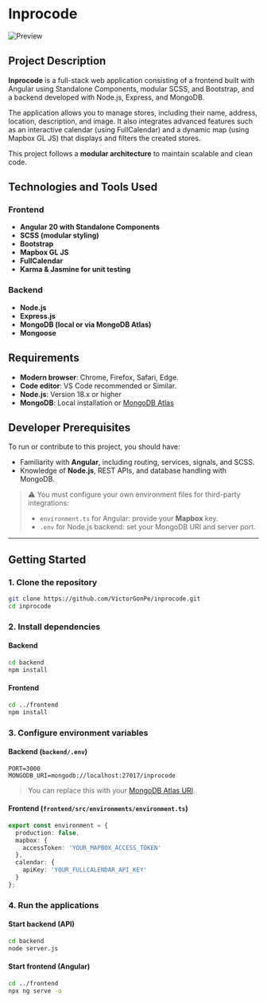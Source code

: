 # Inprocode

![Preview](src/assets/img/preview-inprocode.png "Inprocode")

## Project Description

**Inprocode** is a full-stack web application consisting of a frontend built with Angular using Standalone Components, modular SCSS, and Bootstrap, and a backend developed with Node.js, Express, and MongoDB.

The application allows you to manage stores, including their name, address, location, description, and image. It also integrates advanced features such as an interactive calendar (using FullCalendar) and a dynamic map (using Mapbox GL JS) that displays and filters the created stores.

This project follows a **modular architecture** to maintain scalable and clean code.

## Technologies and Tools Used

### Frontend

- **Angular 20 with Standalone Components**
- **SCSS (modular styling)**
- **Bootstrap**
- **Mapbox GL JS**
- **FullCalendar**
- **Karma & Jasmine for unit testing**

### Backend

- **Node.js**
- **Express.js**
- **MongoDB (local or via MongoDB Atlas)**
- **Mongoose**

## Requirements

- **Modern browser**: Chrome, Firefox, Safari, Edge.
- **Code editor**: VS Code recommended or Similar.
- **Node.js**: Version 18.x or higher
- **MongoDB**: Local installation or [MongoDB Atlas](https://www.mongodb.com/cloud/atlas)

## Developer Prerequisites

To run or contribute to this project, you should have:

- Familiarity with **Angular**, including routing, services, signals, and SCSS.
- Knowledge of **Node.js**, REST APIs, and database handling with MongoDB.

> ⚠️ You must configure your own environment files for third-party integrations:
>
> - `environment.ts` for Angular: provide your **Mapbox** key.
> - `.env` for Node.js backend: set your MongoDB URI and server port.

---

## Getting Started

### 1. Clone the repository

```bash
git clone https://github.com/VictorGonPe/inprocode.git
cd inprocode
```

### 2. Install dependencies

#### Backend
```bash
cd backend
npm install
```

#### Frontend
```bash
cd ../frontend
npm install
```

### 3. Configure environment variables

#### Backend (`backend/.env`)
```env
PORT=3000
MONGODB_URI=mongodb://localhost:27017/inprocode
```

> You can replace this with your [MongoDB Atlas URI](https://www.mongodb.com/cloud/atlas).

#### Frontend (`frontend/src/environments/environment.ts`)
```ts
export const environment = {
  production: false,
  mapbox: {
    accessToken: 'YOUR_MAPBOX_ACCESS_TOKEN'
  },
  calendar: {
    apiKey: 'YOUR_FULLCALENDAR_API_KEY'
  }
};
```

### 4. Run the applications

#### Start backend (API)
```bash
cd backend
node server.js
```

#### Start frontend (Angular)
```bash
cd ../frontend
npx ng serve -o
```

